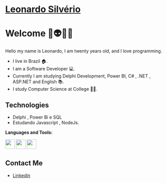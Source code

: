  # <a href="https://www.linkedin.com/in/leonardo-silv%C3%A9rio-%F0%9F%9A%80-8240551b2/">Leonardo Silvério</a>
 
# Welcome 👾👽👨‍💻

Hello my name is Leonardo, I am twenty years old, and I love programming. 
- I live in Brazil 🏠. 
-  I am a Software Developer 💻.
-  Currently I am studying Delphi Development, Power BI, C# , .NET , ASP.NET and English 📚. 
-  I study Computer Science at College 👨‍🎓.

## Technologies
- Delphi , Power Bi  e SQL
- Estudando Javascript , NodeJs.

**Languages and Tools:**  

<code><img height="30" src="https://cdn-icons-png.flaticon.com/512/381/381704.png"></code>
<code><img height="30" src="https://cdn.icon-icons.com/icons2/2107/PNG/512/file_type_delphi_icon_130648.png"></code>
<code><img height="30" src="https://cdn.icon-icons.com/icons2/2107/PNG/512/file_type_sql_icon_130152.png"></code>



##  Contact Me
- <a href="https://www.linkedin.com/in/leonardo-silv%C3%A9rio-%F0%9F%9A%80-8240551b2/">Linkedin</a>
</div>
